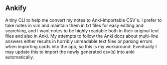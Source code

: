 ## Ankify

A tiny CLI to help me convert my notes to Anki-importable CSV's. I prefer to take notes in vim and maintain them in txt files for easy editing and searching, and I want notes to be highly readable both in their original text files and also in Anki. My attempts to follow the Anki docs about multi-line answers either results in horribly unreadable text files or parsing errors when importing cards into the app, so this is my workaround. Eventually I may update this to import the newly generated csv(s) into anki automatically.
